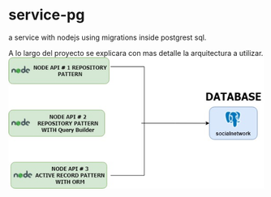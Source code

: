 # service-pg
a service with nodejs using migrations inside postgrest sql.

A lo largo del proyecto se explicara con mas detalle la arquitectura a utilizar.
![Alt Text](https://github.com/JcontrerasV1997/service-pg/blob/principal/Arquitectura%20API.jpg)
